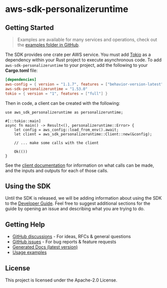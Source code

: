 # aws-sdk-personalizeruntime

## Getting Started

> Examples are available for many services and operations, check out the
> [examples folder in GitHub](https://github.com/awslabs/aws-sdk-rust/tree/main/examples).

The SDK provides one crate per AWS service. You must add [Tokio](https://crates.io/crates/tokio)
as a dependency within your Rust project to execute asynchronous code. To add `aws-sdk-personalizeruntime` to
your project, add the following to your **Cargo.toml** file:

```toml
[dependencies]
aws-config = { version = "1.1.7", features = ["behavior-version-latest"] }
aws-sdk-personalizeruntime = "1.53.0"
tokio = { version = "1", features = ["full"] }
```

Then in code, a client can be created with the following:

```rust,no_run
use aws_sdk_personalizeruntime as personalizeruntime;

#[::tokio::main]
async fn main() -> Result<(), personalizeruntime::Error> {
    let config = aws_config::load_from_env().await;
    let client = aws_sdk_personalizeruntime::Client::new(&config);

    // ... make some calls with the client

    Ok(())
}
```

See the [client documentation](https://docs.rs/aws-sdk-personalizeruntime/latest/aws_sdk_personalizeruntime/client/struct.Client.html)
for information on what calls can be made, and the inputs and outputs for each of those calls.

## Using the SDK

Until the SDK is released, we will be adding information about using the SDK to the
[Developer Guide](https://docs.aws.amazon.com/sdk-for-rust/latest/dg/welcome.html). Feel free to suggest
additional sections for the guide by opening an issue and describing what you are trying to do.

## Getting Help

* [GitHub discussions](https://github.com/awslabs/aws-sdk-rust/discussions) - For ideas, RFCs & general questions
* [GitHub issues](https://github.com/awslabs/aws-sdk-rust/issues/new/choose) - For bug reports & feature requests
* [Generated Docs (latest version)](https://awslabs.github.io/aws-sdk-rust/)
* [Usage examples](https://github.com/awslabs/aws-sdk-rust/tree/main/examples)

## License

This project is licensed under the Apache-2.0 License.

